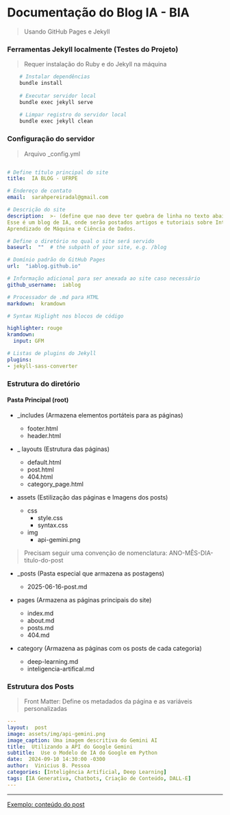 # Documentação do Blog IA - BIA
> Usando GitHub Pages e Jekyll

### Ferramentas Jekyll localmente (Testes do Projeto)
> Requer instalação do Ruby e do Jekyll na máquina

```bash
    # Instalar dependências
    bundle install
    
    # Executar servidor local
    bundle exec jekyll serve
    
    # Limpar registro do servidor local
    bundle exec jekyll clean
```

### Configuração do servidor

> Arquivo _config.yml 

```yaml

# Define título principal do site
title:  IA BLOG - UFRPE

# Endereço de contato
email:  sarahpereiradal@gmail.com

# Descrição do site
description:  >- (define que nao deve ter quebra de linha no texto abaixo)
Esse é um blog de IA, onde serão postados artigos e tutoriais sobre Inteligência Artificial,
Aprendizado de Máquina e Ciência de Dados.

# Define o diretório no qual o site será servido
baseurl:  ""  # the subpath of your site, e.g. /blog

# Domínio padrão do GitHub Pages
url:  "iablog.github.io" 

# Informação adicional para ser anexada ao site caso necessário
github_username:  iablog

# Processador de .md para HTML
markdown:  kramdown

# Syntax Higlight nos blocos de código

highlighter: rouge
kramdown:
  input: GFM 

# Listas de plugins do Jekyll
plugins:
- jekyll-sass-converter
```

### Estrutura do diretório

#### Pasta Principal (root)

- _includes (Armazena elementos portáteis para as páginas)
	- footer.html
	- header.html

- _ layouts (Estrutura das páginas)
	- default.html
	- post.html
	- 404.html
  - category_page.html

- assets (Estilização das páginas e Imagens dos posts)
  - css
	  - style.css
    - syntax.css
  - img 
    - api-gemini.png

> Precisam seguir uma convenção de nomenclatura:  ANO-MÊS-DIA-titulo-do-post
- _posts (Pasta especial que armazena as postagens)
	- 2025-06-16-post.md 
	
- pages (Armazena as páginas principais do site)
	- index.md
	- about.md
	- posts.md
	- 404.md

- category (Armazena as páginas com os posts de cada categoria)
  - deep-learning.md
  - inteligencia-artifical.md

### Estrutura dos Posts

> Front Matter: Define os metadados da página e as variáveis personalizadas
```yaml
---
layout:  post
image: assets/img/api-gemini.png
image_caption: Uma imagem descritiva do Gemini AI
title:  Utilizando a API do Google Gemini
subtitle:  Use o Modelo de IA do Google em Python
date:  2024-09-10 14:30:00 -0300
author:  Vinicius B. Pessoa
categories: [Inteligência Artificial, Deep Learning]
tags: [IA Generativa, Chatbots, Criação de Conteúdo, DALL-E]
---
```
---
[Exemplo: conteúdo do post](/_posts/2025-06-16-post.md)